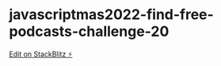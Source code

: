 # javascriptmas2022-find-free-podcasts-challenge-20

[Edit on StackBlitz ⚡️](https://stackblitz.com/edit/js-bgny3q)